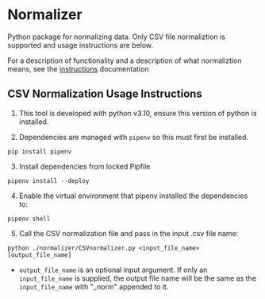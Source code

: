 # Normalizer

Python package for normalizing data. Only CSV file normaliztion is supported and usage instructions are below.

For a description of functionality and a description of what normaliztion means, see the [instructions](Instructions.md) documentation

## CSV Normalization Usage Instructions

1. This tool is developed with python v3.10, ensure this version of python is installed. 

2. Dependencies are managed with `pipenv` so this must first be installed.
```
pip install pipenv
```

3. Install dependencies from locked Pipfile
```
pipenv install --deploy
```

4. Enable the virtual environment that pipenv installed the dependencies to:
```
pipenv shell
```

5. Call the CSV normalization file and pass in the input .csv file name:
```
python ./normalizer/CSVnormalizer.py <input_file_name> [output_file_name]
```
- `output_file_name` is an optional input argument. If only an `input_file_name` is supplied, the output file name will be the same as the `input_file_name` with "_norm" appended to it.
